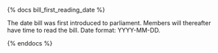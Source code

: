 {% docs bill_first_reading_date %}

The date bill was first introduced to parliament. Members will thereafter have time to read the bill. Date format: YYYY-MM-DD.

{% enddocs %}
